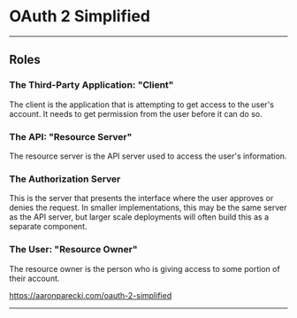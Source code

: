 # OAuth 2 Simplified
---

## Roles

### The Third-Party Application: "Client"

The client is the application that is attempting to get access to the user's account. It needs to get permission from the user before it can do so.

### The API: "Resource Server"

The resource server is the API server used to access the user's information.

### The Authorization Server

This is the server that presents the interface where the user approves or denies the request. In smaller implementations, this may be the same server as the API server, but larger scale deployments will often build this as a separate component.

### The User: "Resource Owner"

The resource owner is the person who is giving access to some portion of their account.


https://aaronparecki.com/oauth-2-simplified





























---
